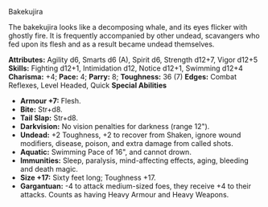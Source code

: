 Bakekujira

The bakekujira looks like a decomposing whale, and its eyes flicker
with ghostly fire. It is frequently accompanied by other undead,
scavangers who fed upon its flesh and as a result became undead
themselves.

**Attributes:** Agility d6, Smarts d6 (A), Spirit d6, Strength d12+7,
Vigor d12+5
**Skills:** Fighting d12+1, Intimidation d12, Notice d12+1, Swimming
d12+4
**Charisma:** +4; **Pace:** 4; **Parry:** 8; **Toughness:** 36 (7)
**Edges:** Combat Reflexes, Level Headed, Quick
**Special Abilities**
- **Armour +7:** Flesh.
- **Bite:** Str+d8.
- **Tail Slap:** Str+d8.
- **Darkvision:** No vision penalties for darkness (range 12").
- **Undead:** +2 Toughness, +2 to recover from Shaken, ignore wound
modifiers, disease, poison, and extra damage from called shots.
- **Aquatic:** Swimming Pace of 16", and cannot drown.
- **Immunities:** Sleep, paralysis, mind-affecting effects, aging,
bleeding and death magic.
- **Size +17:** Sixty feet long; Toughness +17.
- **Gargantuan:** -4 to attack medium-sized foes, they receive +4 to
their attacks. Counts as having Heavy Armour and Heavy Weapons.

